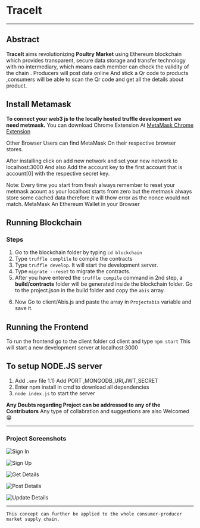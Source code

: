 # TraceIt
___
## Abstract
**TraceIt** aims revolutionizing **Poultry Market** using Ethereum blockchain which provides transparent, secure data storage and transfer technology with no intermediary, which means each member can check the validity of the chain . Producers will post data online And stick a Qr code to products ,consumers will be able to scan the Qr code and get all the details about product.


## Install Metamask
**To connect your web3 js to the locally hosted truffle development we need metmask.**
You can download Chrome Extension At [MetaMask Chrome Extension](https://chrome.google.com/webstore/detail/metamask/nkbihfbeogaeaoehlefnkodbefgpgknn?hl=en)

Other Browser Users can find MetaMask On their respective browser stores.

After installing click on add new network and set  your new network to localhost:3000
And also Add the account key to the first account that is account[0] with the respective secret key.

Note: Every time you start from fresh always remember to reset your metmask acount as your localhost starts from zero but the metmask always store some cached data therefore it will thow error as the nonce would not match.
MetaMask
An Ethereum Wallet in your Browser

## Running Blockchain
### Steps
1. Go to the blockchain folder by typing `cd blockchain`
2. Type `truffle complile` to compile the contracts
3. Type `truffle develop`. It will start the development server.
4. Type `migrate --reset` to migrate the contracts.
5. After you have entered the `truffle compile` command in 2nd step, a **build/contracts** folder will be generated inside the blockchain folder. Go to the project.json in the build folder and copy the `abis` array.
6) Now Go to client/Abis.js and paste the array in `Projectabis` variable and save it.

## Running the Frontend

To run the frontend go to the client folder cd client and type `npm start`
This will start a new development server at localhost:3000

## To setup NODE.JS server
1) Add `.env` file
	1.1) Add PORT ,MONGODB_URl,JWT_SECRET
2) Enter npm install in cmd to download all dependencies
3) `node index.js` to start the server


**Any Doubts regarding Project can be addressed to any of the Contributors**
Any type of collabration and suggestions are also Welcomed 😁

___
### Project Screenshots
![Sign In](https://challengepost-s3-challengepost.netdna-ssl.com/photos/production/software_photos/001/499/513/datas/gallery.jpg	)

![Sign Up](https://challengepost-s3-challengepost.netdna-ssl.com/photos/production/software_photos/001/499/504/datas/gallery.jpg)

![Get Details](https://challengepost-s3-challengepost.netdna-ssl.com/photos/production/software_photos/001/499/511/datas/gallery.jpg)

![Post Details](https://challengepost-s3-challengepost.netdna-ssl.com/photos/production/software_photos/001/499/510/datas/gallery.jpg)

![Update Details](https://challengepost-s3-challengepost.netdna-ssl.com/photos/production/software_photos/001/499/515/datas/gallery.jpg)

---

	This concept can further be applied to the whole consumer-producer market supply chain.

[^1]: This is the footnote.